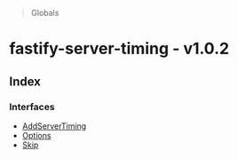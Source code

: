 > Globals

# fastify-server-timing - v1.0.2

## Index

### Interfaces

* [AddServerTiming](interfaces/addservertiming.md)
* [Options](interfaces/options.md)
* [Skip](interfaces/skip.md)
